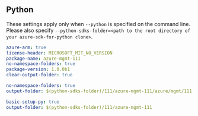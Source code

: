 ## Python

These settings apply only when `--python` is specified on the command line.
Please also specify `--python-sdks-folder=<path to the root directory of your azure-sdk-for-python clone>`.

``` yaml $(track2)
azure-arm: true
license-header: MICROSOFT_MIT_NO_VERSION
package-name: azure-mgmt-111
no-namespace-folders: true
package-version: 1.0.0b1
clear-output-folder: true
```

``` yaml $(python-mode) == 'update' && $(track2)
no-namespace-folders: true
output-folder: $(python-sdks-folder)/111/azure-mgmt-111/azure/mgmt/111
```

``` yaml $(python-mode) == 'create' && $(track2)
basic-setup-py: true
output-folder: $(python-sdks-folder)/111/azure-mgmt-111
```
